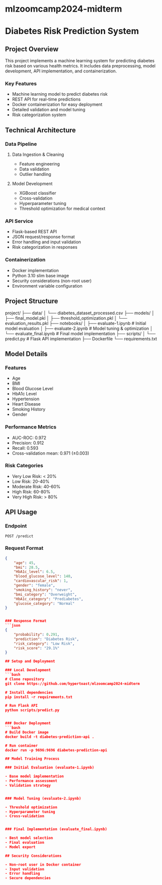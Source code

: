 # mlzoomcamp2024-midterm

# Diabetes Risk Prediction System

## Project Overview
This project implements a machine learning system for predicting diabetes risk based on various health metrics. It includes data preprocessing, model development, API implementation, and containerization.

### Key Features
- Machine learning model to predict diabetes risk
- REST API for real-time predictions
- Docker containerization for easy deployment
- Detailed validation and model tuning
- Risk categorization system

## Technical Architecture

### Data Pipeline
1. Data Ingestion & Cleaning
   - Feature engineering
   - Data validation
   - Outlier handling

2. Model Development
   - XGBoost classifier
   - Cross-validation
   - Hyperparameter tuning
   - Threshold optimization for medical context

### API Service
- Flask-based REST API
- JSON request/response format
- Error handling and input validation
- Risk categorization in responses

### Containerization
- Docker implementation
- Python 3.10 slim base image
- Security considerations (non-root user)
- Environment variable configuration

## Project Structure
project/
├── data/
│   └── diabetes_dataset_processed.csv
├── models/
│   ├── final_model.pkl
│   ├── threshold_optimization.pkl
│   └── evaluation_results.pkl
├── notebooks/
│   ├── evaluate-1.ipynb        # Initial model evaluation
│   ├── evaluate-2.ipynb        # Model tuning & optimization
│   └── evaluate_final.ipynb    # Final model implementation
├── scripts/
│   └── predict.py             # Flask API implementation
├── Dockerfile
└── requirements.txt

## Model Details

### Features
- Age
- BMI
- Blood Glucose Level
- HbA1c Level
- Hypertension
- Heart Disease
- Smoking History
- Gender

### Performance Metrics
- AUC-ROC: 0.972
- Precision: 0.912
- Recall: 0.593
- Cross-validation mean: 0.971 (±0.003)

### Risk Categories
- Very Low Risk: < 20%
- Low Risk: 20-40%
- Moderate Risk: 40-60%
- High Risk: 60-80%
- Very High Risk: > 80%

## API Usage

### Endpoint
`POST /predict`

### Request Format
```json
{
    "age": 45,
    "bmi": 28.5,
    "HbA1c_level": 6.5,
    "blood_glucose_level": 140,
    "cardiovascular_risk": 1,
    "gender": "female",
    "smoking_history": "never",
    "bmi_category": "Overweight",
    "HbA1c_category": "Prediabetes",
    "glucose_category": "Normal"
}


### Response Format
```json
{
    "probability": 0.291,
    "prediction": "Diabetes Risk",
    "risk_category": "Low Risk",
    "risk_score": "29.1%"
}

## Setup and Deployment

### Local Development
```bash
# Clone repository
git clone https://github.com/hypertoast/mlzoomcamp2024-midterm

# Install dependencies
pip install -r requirements.txt

# Run Flask API
python scripts/predict.py


### Docker Deployment
```bash
# Build Docker image
docker build -t diabetes-prediction-api .

# Run container
docker run -p 9696:9696 diabetes-prediction-api

## Model Training Process

### Initial Evaluation (evaluate-1.ipynb)

- Base model implementation
- Performance assessment
- Validation strategy


### Model Tuning (evaluate-2.ipynb)

- Threshold optimization
- Hyperparameter tuning
- Cross-validation


### Final Implementation (evaluate_final.ipynb)

- Best model selection
- Final evaluation
- Model export

## Security Considerations

- Non-root user in Docker container
- Input validation
- Error handling
- Secure dependencies
